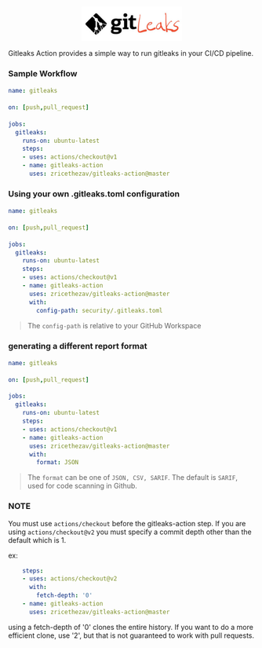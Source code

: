 <p align="center">
  <img alt="gitleaks" src="https://raw.githubusercontent.com/zricethezav/gifs/master/gitleakslogo.png" height="70" />
</p>

Gitleaks Action provides a simple way to run gitleaks in your CI/CD pipeline.

### Sample Workflow

``` yaml
name: gitleaks

on: [push,pull_request]

jobs:
  gitleaks:
    runs-on: ubuntu-latest
    steps:
    - uses: actions/checkout@v1
    - name: gitleaks-action
      uses: zricethezav/gitleaks-action@master
```

### Using your own .gitleaks.toml configuration

``` yaml
name: gitleaks

on: [push,pull_request]

jobs:
  gitleaks:
    runs-on: ubuntu-latest
    steps:
    - uses: actions/checkout@v1
    - name: gitleaks-action
      uses: zricethezav/gitleaks-action@master
      with:
        config-path: security/.gitleaks.toml
```

> The `config-path` is relative to your GitHub Workspace

### generating a different report format

``` yaml
name: gitleaks

on: [push,pull_request]

jobs:
  gitleaks:
    runs-on: ubuntu-latest
    steps:
    - uses: actions/checkout@v1
    - name: gitleaks-action
      uses: zricethezav/gitleaks-action@master
      with:
        format: JSON
```

> The `format` can be one of `JSON, CSV, SARIF`.
> The default is `SARIF`,  used for code scanning in Github.

### NOTE

You must use `actions/checkout` before the gitleaks-action step. If you are using `actions/checkout@v2` you must specify a commit depth other than the default which is 1.

ex:

``` yaml
    steps:
    - uses: actions/checkout@v2
      with:
        fetch-depth: '0'
    - name: gitleaks-action
      uses: zricethezav/gitleaks-action@master
```

using a fetch-depth of '0' clones the entire history. If you want to do a more efficient clone, use '2', but that is not guaranteed to work with pull requests.
